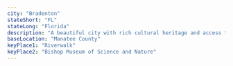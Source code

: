 ```yaml
---
city: "Bradenton"
stateShort: "FL"
stateLong: "Florida"
description: "A beautiful city with rich cultural heritage and access to coastal attractions."
baseLocation: "Manatee County"
keyPlace1: "Riverwalk"
keyPlace2: "Bishop Museum of Science and Nature"
---
```

